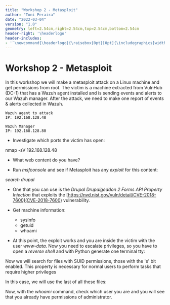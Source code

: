 ```yaml
---
title: "Workshop 2 - Metasploit"
author: "Toni Peraira"
date: "2022-03-04"
version: "1.0"
geometry: left=2.54cm,right=2.54cm,top=2.54cm,bottom=2.54cm
header-right: '\headerlogo'
header-includes:
- '`\newcommand{\headerlogo}{\raisebox{0pt}[0pt]{\includegraphics[width=3cm]{../../institut_montilivi.png}}}`{=latex}'
---
```


<!--
pandoc README.md -o Toni_Peraira_Workshop_02_Metasploit.pdf --from markdown --template eisvogel --listings --pdf-engine=xelatex
-->

# Workshop 2 - Metasploit

In this workshop we will make a metasploit attack on a Linux machine and get permissions from
root. The victim is a machine extracted from VulnHub (DC-1) that has a Wazuh agent installed and
is sending events and alerts to our Wazuh manager. After the attack, we need to make one
report of events & alerts collected in Wazuh.

```
Wazuh agent to attack
IP: 192.168.128.48
```

```
Wazuh Manager
IP: 192.168.128.80
```

* Investigate which ports the victim has open:

nmap -sV 192.168.128.48

* What web content do you have?

* Run *msfconsole* and see if Metasploit has any *exploit* for this content:

*search drupal*

* One that you can use is the *Drupal Drupalgeddon 2 Forms API Property Injection* that
exploits the [https://nvd.nist.gov/vuln/detail/CVE-2018-7600](CVE-2018-7600) vulnerability.

* Get machine information:
    - sysinfo
    - getuid
    - whoami

* At this point, the exploit works and you are inside the victim with the user *www-data*. Now
you need to escalate privileges, so you have to open a *reverse shell* and with Python generate one
terminal tty:

Now we will search for files with SUID permissions, those with the 's' bit enabled. This property is necessary for normal users to perform tasks that
require higher privileges

In this case, we will use the last of all these files:

Now, with the *whoami* command, check which user you are and you will see that you already have permissions of administrator.